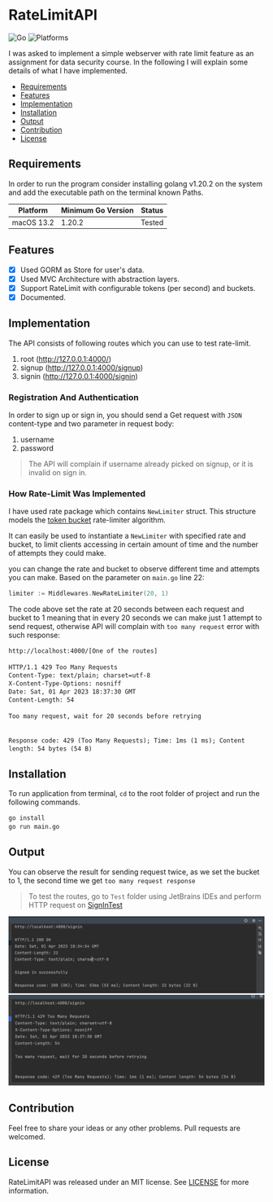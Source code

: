 # RateLimitAPI

![Go](https://img.shields.io/badge/Go-1.20.2-blue?style=flat-square)
![Platforms](https://img.shields.io/badge/Platforms-Linux_macOS_Windows-yellowgreen?style=flat-square)

I was asked to implement a simple webserver with rate limit feature as an assignment for data security course.
In the following I will explain some details of what I have implemented.

- [Requirements](#requirements)
- [Features](#features)
- [Implementation](#implementation)
- [Installation](#installation)
- [Output](#output)
- [Contribution](#contribution)
- [License](#license)

## Requirements

In order to run the program consider installing golang v1.20.2 on the system and add the executable path on the terminal known Paths.

| Platform   | Minimum Go Version | Status |
|------------|--------------------|--------|
| macOS 13.2 | 1.20.2             | Tested |

## Features

- [x] Used GORM as Store for user's data.
- [x] Used MVC Architecture with abstraction layers.
- [x] Support RateLimit with configurable tokens (per second) and buckets.
- [x] Documented.

## Implementation

The API consists of following routes which you can use to test rate-limit.

1. root (http://127.0.0.1:4000/)
2. signup (http://127.0.0.1:4000/signup)
3. signin (http://127.0.0.1:4000/signin)

### Registration And Authentication

In order to sign up or sign in, you should send a Get request with `JSON` content-type and two parameter in request body:

1. username
2. password

> The API will complain if username already picked on signup, or it is invalid on sign in.

### How Rate-Limit Was Implemented

I have used rate package which contains `NewLimiter` struct.
This structure models the [token bucket](https://en.wikipedia.org/wiki/Token_bucket) rate-limiter algorithm.

It can easily be used to instantiate a `NewLimiter` with specified rate and bucket,
to limit clients accessing in certain amount of time and the number of attempts they could make.

you can change the rate and bucket to observe different time and attempts you can make.
Based on the parameter on `main.go` line 22:

```go
limiter := Middlewares.NewRateLimiter(20, 1)
```
The code above set the rate at 20 seconds between each request and bucket to 1 meaning that in every 20 seconds we can make just 1 attempt to send request, 
otherwise API will complain with `too many request` error with such response:

```plain
http://localhost:4000/[One of the routes]

HTTP/1.1 429 Too Many Requests
Content-Type: text/plain; charset=utf-8
X-Content-Type-Options: nosniff
Date: Sat, 01 Apr 2023 18:37:30 GMT
Content-Length: 54

Too many request, wait for 20 seconds before retrying


Response code: 429 (Too Many Requests); Time: 1ms (1 ms); Content length: 54 bytes (54 B)
```

## Installation

To run application from terminal, `cd` to the root folder of project and run the following commands.

```bash
go install
go run main.go
```

## Output

You can observe the result for sending request twice, as we set the bucket to 1, 
the second time we get `too many request response`

> To test the routes, go to `Test` folder using JetBrains IDEs and perform HTTP request on [SignInTest](https://github.com/kiarashvosough1999/RateLimitAPI/blob/master/Tests/SignInTests.http)

![](./screenshots/first.png)
![](./screenshots/second.png)

## Contribution

Feel free to share your ideas or any other problems. Pull requests are welcomed.

## License

RateLimitAPI was released under an MIT license. See [LICENSE](https://github.com/kiarashvosough1999/RateLimitAPI/blob/master/LICENSE) for more information.
